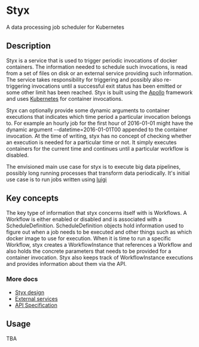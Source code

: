 # Styx

A data processing job scheduler for Kubernetes 

## Description

Styx is a service that is used to trigger periodic invocations of docker containers. The
information needed to schedule such invocations, is read from a set of files on disk or an
external service providing such information. The service takes responsibility for triggering
and possibly also re-triggering invocations until a successful exit status has been emitted
or some other limit has been reached. Styx is built using the [Apollo] framework and uses
[Kubernetes] for container invocations.

Styx can optionally provide some dynamic arguments to container executions that indicates
which time period a particular invocation belongs to. For example an hourly job for the first
hour of 2016-01-01 might have the dynamic argument --datetime=2016-01-01T00 appended to the
container invocation. At the time of writing, styx has no concept of checking whether an execution
is needed for a particular time or not. It simply executes containers for the current time and
continues until a particular workflow is disabled.

The envisioned main use case for styx is to execute big data pipelines, possibly long running
processes that transform data periodically. It's initial use case is to run jobs written using
[luigi]

## Key concepts

The key type of information that styx concerns itself with is Workflows. A Workflow is either
enabled or disabled and is associated with a ScheduleDefinition. ScheduleDefinition objects hold
information used to figure out when a job needs to be executed and other things such as which
docker image to use for execution. When it is time to run a specific Workflow, styx creates a
WorkflowInstance that references a Workflow and also holds the concrete parameters that needs
to be provided for a container invocation. Styx also keeps track of WorkflowInstance executions
and provides information about them via the API.

### More docs

* [Styx design](doc/design-overview.md)
* [External services](doc/external-services.md)
* [API Specification](doc/api.apib)


## Usage

TBA


[Kubernetes]: http://kubernetes.io/
[Apollo]: https://spotify.github.io/apollo/
[luigi]: https://github.com/spotify/luigi
